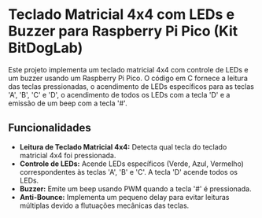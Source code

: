 # Teclado Matricial 4x4 com LEDs e Buzzer para Raspberry Pi Pico (Kit BitDogLab)

Este projeto implementa um teclado matricial 4x4 com controle de LEDs e um buzzer usando um Raspberry Pi Pico. O código em C fornece a leitura das teclas pressionadas, o acendimento de LEDs específicos para as teclas 'A', 'B', 'C' e 'D', o acendimento de todos os LEDs com a tecla 'D' e a emissão de um beep com a tecla '#'.

## Funcionalidades

*   **Leitura de Teclado Matricial 4x4:** Detecta qual tecla do teclado matricial 4x4 foi pressionada.
*   **Controle de LEDs:** Acende LEDs específicos (Verde, Azul, Vermelho) correspondentes às teclas 'A', 'B' e 'C'. A tecla 'D' acende todos os LEDs.
*   **Buzzer:** Emite um beep usando PWM quando a tecla '#' é pressionada.
*   **Anti-Bounce:** Implementa um pequeno delay para evitar leituras múltiplas devido a flutuações mecânicas das teclas.
